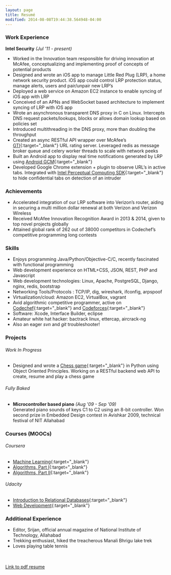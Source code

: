 ```yaml
---
layout: page
title: Resumé
modified: 2014-08-08T19:44:38.564948-04:00
---
```


### Work Experience
**Intel Security** *(Jul '11 - present)*

* Worked in the Innovation team responsible for driving innovation at McAfee, conceptualizing and
implementing proof of concepts of potential products
* Designed and wrote an iOS app to manage Little Red Plug (LRP), a home network security product. iOS app could control LRP protection status, manage alerts, users and pair/unpair new LRP’s
* Deployed a web service on Amazon EC2 instance to enable syncing of iOS app with LRP
* Conceived of an APNs and WebSocket based architecture to implement syncing of LRP with iOS app
* Wrote an asynchronous transparent DNS proxy in C on Linux. Intercepts DNS request packets/lookups, blocks or allows domain lookup based on policies set
* Introduced multithreading in the DNS proxy, more than doubling the throughput
* Created an async RESTful API wrapper over McAfee’s [GTI](http://www.mcafee.com/us/threat-center/technology/gti-reputation-technologies.aspx){:target="_blank"} URL rating server. Leveraged redis as message broker queue and celery worker threads to scale with network peeks
* Built an Android app to display real time notifications generated by LRP using [Android GCM](https://developer.android.com/google/gcm/index.html){:target="_blank"}
* Developed Google Chrome extension + plugin to observe URL’s in active tabs. Integrated with [Intel Perceptual Computing SDK](https://software.intel.com/en-us/vcsource/tools/perceptual-computing-sdk/home){:target="_blank"} to hide confidential tabs on detection of an intruder

### Achievements
* Accelerated integration of our LRP software into Verizon’s router, aiding in securing a multi million dollar renewal at both Verizon and Verizon Wireless
* Received McAfee Innovation Recognition Award in 2013 & 2014, given to top novel projects globally
* Attained global rank of 262 out of 38000 competitors in Codechef’s competitive programming long contests

### Skills
* Enjoys programming Java/Python/Objective-C/C, recently fascinated with functional programming
* Web development experience on HTML+CSS, JSON, REST, PHP and Javascript
* Web development technologies: Linux, Apache, PostgreSQL, Django, nginx, redis, bootstrap
* Networking Tools/Protocols : TCP/IP, dig, wireshark, ifconfig, arpspoof
* Virtualization/cloud: Amazon EC2, VirtualBox, vagrant
* Avid algorithmic competitive programmer, active on [Codechef](http://www.codechef.com/users/sultanofswing){:target="_blank"} and [Codeforces](http://codeforces.com/profile/sultan.of.swing){:target="_blank"}
* Software: Xcode, Interface Builder, eclipse
* Amateur white hat hacker: bactrack linux, ettercap, aircrack-ng
* Also an eager <em>svn</em> and <em>git</em> troubleshooter!

### Projects

###### Work In Progress
* Designed and wrote a [Chess game](http://github.com/sayedatifali/django-chess/){:target="_blank"} in Python using Object Oriented Principles. Working on a RESTful backend web API to create, resume and play a chess game

###### Fully Baked
* **Microcontroller based piano** *(Aug '09 - Sep '09)*  
Generated piano sounds of keys C1 to C2 using an 8-bit controller. Won second prize in Embedded Design contest in Avishkar 2009, technical festival of NIT Allahabad

### Courses (MOOCs)

###### Coursera
* [Machine Learning](https://www.coursera.org/course/ml){:target="_blank"}
* [Algorithms, Part I](https://www.coursera.org/course/algs4partI){:target="_blank"}
* [Algorithms, Part II](https://www.coursera.org/course/algs4partII){:target="_blank"}

###### Udacity
* [Introduction to Relational Databases](https://www.udacity.com/course/ud197){:target="_blank"}
* [Web Development](https://www.udacity.com/course/cs253){:target="_blank"}

### Additional Experience
* Editor, Srijan, official annual magazine of National Institute of Technology, Allahabad
* Trekking enthusiast, hiked the treacherous Manali Bhrigu lake trek
* Loves playing table tennis

<br>
<br>
<a markdown="0" href="https://drive.google.com/file/d/0B1yHJGBbEUnEMThyYURpc1o3eWM/view?usp=sharing" target="_blank" class="btn">Link to pdf resume</a>
